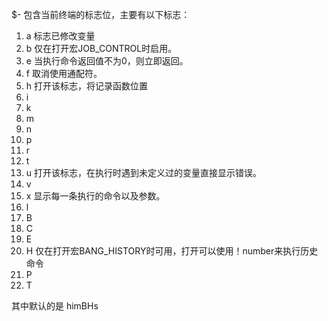 $- 包含当前终端的标志位，主要有以下标志：

1. a 标志已修改变量
2. b 仅在打开宏JOB_CONTROL时启用。
3. e 当执行命令返回值不为0，则立即返回。
4. f 取消使用通配符。
5. h 打开该标志，将记录函数位置
6. i 
7. k
8. m
9. n
10. p
11. r
12. t
13. u 打开该标志，在执行时遇到未定义过的变量直接显示错误。
14. v
15. x 显示每一条执行的命令以及参数。
16. l
17. B
18. C
19. E
20. H 仅在打开宏BANG_HISTORY时可用，打开可以使用！number来执行历史命令
21. P
22. T

其中默认的是 himBHs

